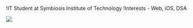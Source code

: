 !IT Student at Symbiosis Institute of Technology
!Interests - Web, iOS, DSA

![](https://komarev.com/ghpvc/?username=siddxharth&color=ff69b4&stype=flat-square&label=Profile+Visits)
